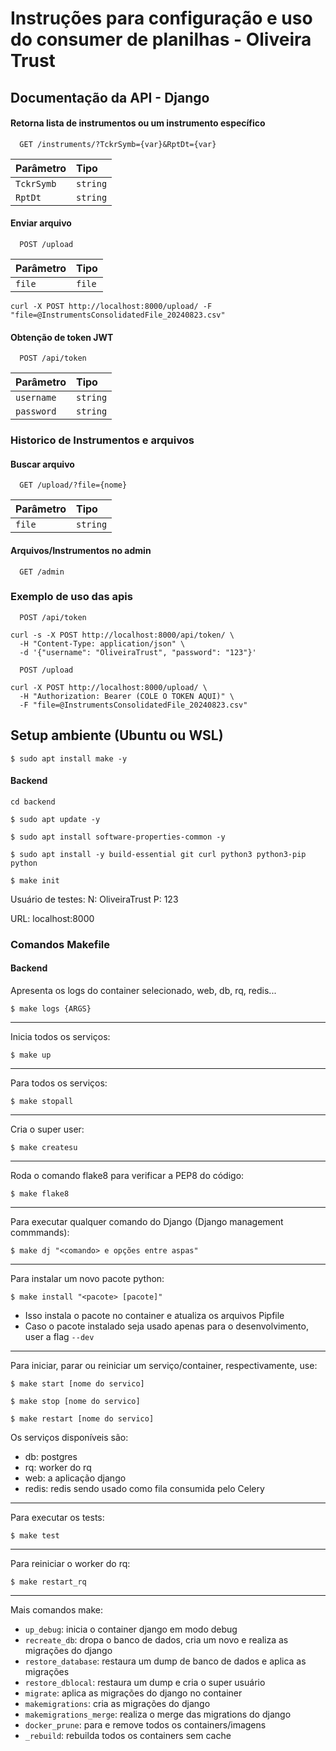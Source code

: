 # Instruções para configuração e uso do consumer de planilhas - Oliveira Trust

## Documentação da API - Django

#### Retorna lista de instrumentos ou um instrumento específico

```
  GET /instruments/?TckrSymb={var}&RptDt={var}
```

| Parâmetro   | Tipo       |
| :---------- | :--------- |
| `TckrSymb` | `string` |
| `RptDt` | `string` |

#### Enviar arquivo

```
  POST /upload
```

| Parâmetro   | Tipo       |
| :---------- | :--------- |
| `file`      | `file` |

```
curl -X POST http://localhost:8000/upload/ -F "file=@InstrumentsConsolidatedFile_20240823.csv"
```

#### Obtenção de token JWT

```
  POST /api/token
```

| Parâmetro   | Tipo       |
| :---------- | :--------- |
| `username`      | `string` |
| `password`      | `string` |

### Historico de Instrumentos e arquivos
#### Buscar arquivo

```
  GET /upload/?file={nome}
```

| Parâmetro   | Tipo       |
| :---------- | :--------- |
| `file`      | `string` |

#### Arquivos/Instrumentos no admin

```
  GET /admin
```

### Exemplo de uso das apis

```
  POST /api/token
```
```
curl -s -X POST http://localhost:8000/api/token/ \
  -H "Content-Type: application/json" \
  -d '{"username": "OliveiraTrust", "password": "123"}'
```

```
  POST /upload
```
```
curl -X POST http://localhost:8000/upload/ \
  -H "Authorization: Bearer (COLE O TOKEN AQUI)" \
  -F "file=@InstrumentsConsolidatedFile_20240823.csv"
```

## Setup ambiente (Ubuntu ou WSL)
`$ sudo apt install make -y`
#### Backend
`cd backend`

`$ sudo apt update -y`

`$ sudo apt install software-properties-common -y`

`$ sudo apt install -y build-essential git curl python3 python3-pip python`

`$ make init`

Usuário de testes: N: OliveiraTrust P: 123

URL: localhost:8000

### Comandos Makefile
#### Backend
Apresenta os logs do container selecionado, web, db, rq, redis...

`$ make logs {ARGS}`
___
Inicia todos os serviços:

`$ make up`
___
Para todos os serviços:

`$ make stopall`
___
Cria o super user:


`$ make createsu`
___
Roda o comando flake8 para verificar a PEP8 do código:

`$ make flake8`
___

Para executar qualquer comando do Django (Django management commmands):

`$ make dj "<comando> e opções entre aspas"`
___

Para instalar um novo pacote python:

`$ make install "<pacote> [pacote]"`

* Isso instala o pacote no container e atualiza os arquivos Pipfile
* Caso o pacote instalado seja usado apenas para o desenvolvimento, user a flag `--dev`

___

Para iniciar, parar ou reiniciar um serviço/container, respectivamente, use:

`$ make start [nome do servico]`

`$ make stop [nome do servico]`

`$ make restart [nome do servico]`

Os serviços disponíveis são:

- db: postgres
- rq: worker do rq
- web: a aplicação django
- redis: redis sendo usado como fila consumida pelo Celery
___

Para executar os tests:

`$ make test`

___
Para reiniciar o worker do rq:

`$ make restart_rq`
___
Mais comandos make:
- `up_debug`: inicia o container django em modo debug
- `recreate_db`: dropa o banco de dados, cria um novo e realiza as migrações do django
- `restore_database`: restaura um dump de banco de dados e aplica as migrações
- `restore_dblocal`: restaura um dump e cria o super usuário
- `migrate`: aplica as migrações do django no container
- `makemigrations`: cria as migrações do django
- `makemigrations_merge`: realiza o merge das migrations do django
- `docker_prune`: para e remove todos os containers/imagens
- `_rebuild`: rebuilda todos os containers sem cache
